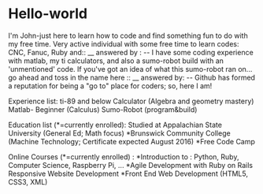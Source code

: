 # Hello-world


I'm John-just here to learn how to code and find something fun to do with my free time.
Very active individual with some free time to learn codes: CNC, Fanuc, Ruby and:: __ answered by : --
I have some coding experience with matlab, my ti calculators, and also a sumo-robot build with an 'unmentioned' code. 
If you've got an idea of what this sumo-robot ran on... go ahead and toss in the name here :: __    answered by: --
Github has formed a reputation for being a "go to" place for coders; so, here I am!


Experience list:
ti-89 and below Calculator (Algebra and geometry mastery)
Matlab- Beginner (Calculus)
Sumo-Robot (program&build)

Education list (*=currently enrolled):
Studied at Appalachian State University (General Ed; Math focus)
*Brunswick Community College (Machine Technology; Certificate expected August 2016)
*Free Code Camp 

Online Courses (*=currently enrolled) :
*Introduction to : Python, Ruby, Computer Science, Raspberry Pi, ...
*Agile Development with Ruby on Rails
Responsive Website Development
*Front End Web Development (HTML5, CSS3, XML)

